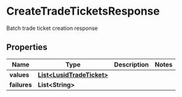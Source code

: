 

# CreateTradeTicketsResponse

Batch trade ticket creation response

## Properties

| Name | Type | Description | Notes |
|------------ | ------------- | ------------- | -------------|
|**values** | [**List&lt;LusidTradeTicket&gt;**](LusidTradeTicket.md) |  |  |
|**failures** | **List&lt;String&gt;** |  |  |




